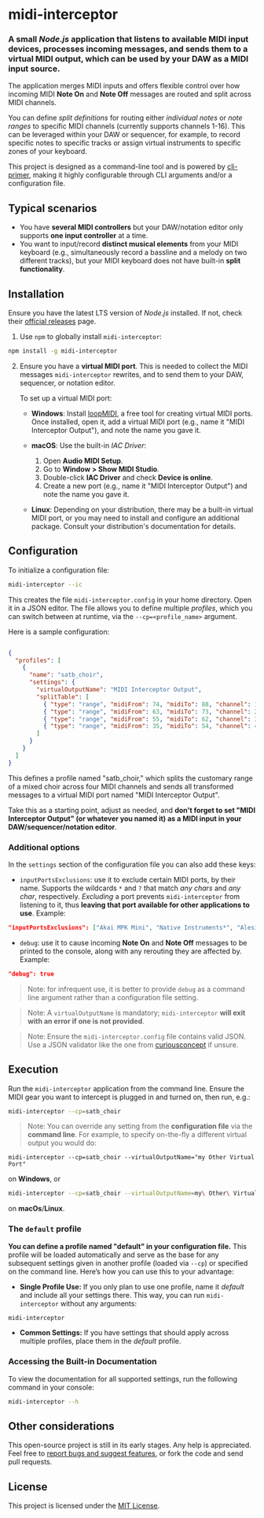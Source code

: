 # midi-interceptor
### A small _Node.js_ application that listens to available MIDI input devices, processes incoming messages, and sends them to a virtual MIDI output, which can be used by your DAW as a MIDI input source.

The application merges MIDI inputs and offers flexible control over how incoming MIDI __Note On__ and __Note Off__ messages are routed and split across MIDI channels.

You can define _split definitions_ for routing either _individual notes_ or _note ranges_ to specific MIDI channels (currently supports channels 1-16). This can be leveraged within your DAW or sequencer, for example, to record specific notes to specific tracks or assign virtual instruments to specific zones of your keyboard.

This project is designed as a command-line tool and is powered by [cli-primer](https://www.npmjs.com/package/cli-primer), making it highly configurable through CLI arguments and/or a configuration file.

## Typical scenarios
* You have __several MIDI controllers__ but your DAW/notation editor only supports __one input controller__ at a time.
* You want to input/record __distinct musical elements__ from your MIDI keyboard (e.g., simultaneously record a bassline and a melody on two different tracks), but your MIDI keyboard does not have built-in __split functionality__.

## Installation
Ensure you have the latest LTS version of _Node.js_ installed. If not, check their [official releases](https://nodejs.org/en) page.
1.	Use `npm` to globally install `midi-interceptor`:
```bash
npm install -g midi-interceptor
```
2.	Ensure you have a __virtual MIDI port__. This is needed to collect the MIDI messages `midi-interceptor` rewrites, and to send them to your DAW, sequencer, or notation editor.

    To set up a virtual MIDI port:

    * __Windows__: Install [loopMIDI](https://www.tobias-erichsen.de/software/loopmidi.html), a free tool for creating virtual MIDI ports. Once installed, open it, add a virtual MIDI port (e.g., name it "MIDI Interceptor Output"), and note the name you gave it.

    * __macOS__: Use the built-in _IAC Driver_:
      1. Open __Audio MIDI Setup__.
      2. Go to __Window > Show MIDI Studio__.
      3. Double-click __IAC Driver__ and check __Device is online__.
      4. Create a new port (e.g., name it "MIDI Interceptor Output") and note the name you gave it.

    * __Linux__: Depending on your distribution, there may be a built-in virtual MIDI port, or you may need to install and configure an additional package. Consult your distribution's documentation for details.

## Configuration
To initialize a configuration file:
```bash
midi-interceptor --ic
```

This creates the file `midi-interceptor.config` in your home directory. Open it in a JSON editor.
The file allows you to define multiple _profiles_, which you can switch between at runtime, via the `--cp=<profile_name>` argument.

Here is a sample configuration:
```json

{
  "profiles": [
    {
      "name": "satb_choir",
      "settings": {
        "virtualOutputName": "MIDI Interceptor Output",
        "splitTable": [
          { "type": "range", "midiFrom": 74, "midiTo": 88, "channel": 1 },
          { "type": "range", "midiFrom": 63, "midiTo": 73, "channel": 2 },
          { "type": "range", "midiFrom": 55, "midiTo": 62, "channel": 3 },
          { "type": "range", "midiFrom": 35, "midiTo": 54, "channel": 4 }
        ]
      }
    }
  ]
}
```
This defines a profile named "satb_choir," which splits the customary range of a mixed choir across four MIDI channels and sends all transformed messages to a virtual MIDI port named "MIDI Interceptor Output".

Take this as a starting point, adjust as needed, and __don't forget to set "MIDI Interceptor Output" (or whatever you named it) as a MIDI input in your DAW/sequencer/notation editor__.

### Additional options
In the `settings` section of the configuration file you can also add these keys:
* `inputPortsExclusions`: use it to exclude certain MIDI ports, by their name. Supports the wildcards `*` and `?` that match _any chars_ and _any char_, respectively. _Excluding_ a port prevents `midi-interceptor` from listening to it, thus __leaving that port available for other applications to use__. Example:
```json
"inputPortsExclusions": ["Akai MPK Mini", "Native Instruments*", "Alesis V??"]
```
* `debug`: use it to cause incoming __Note On__ and __Note Off__ messages to be printed to the console, along with any rerouting they are affected by. Example:
```json
"debug": true
```
> Note: for infrequent use, it is better to provide `debug` as a command line argument rather than a configuration file setting.

> Note: A `virtualOutputName` is mandatory; `midi-interceptor` __will exit with an error if one is not provided__.

> Note: Ensure the `midi-interceptor.config` file contains valid JSON. Use a JSON validator like the one from [curiousconcept](https://jsonformatter.curiousconcept.com) if unsure.

## Execution
Run the `midi-interceptor` application from the command line. Ensure the MIDI gear you want to intercept is plugged in and turned on, then run, e.g.:
```bash
midi-interceptor --cp=satb_choir
```
> Note: You can override any setting from the __configuration file__ via the __command line__. For example, to specify on-the-fly a different virtual output you would do:
```batch
midi-interceptor --cp=satb_choir --virtualOutputName="my Other Virtual Port"
```
on __Windows__, or
```bash
midi-interceptor --cp=satb_choir --virtualOutputName=my\ Other\ Virtual\ Port
```
on __macOs__/__Linux__.

### The `default` profile
__You can define a profile named "default" in your configuration file.__ This profile will be loaded automatically and serve as the base for any subsequent settings given in another profile (loaded via `--cp`) or specified on the command line.  Here’s how you can use this to your advantage:
* __Single Profile Use:__ If you only plan to use one profile, name it _default_ and include all your settings there. This way, you can run `midi-interceptor` without any arguments:
```bash
midi-interceptor
```
* __Common Settings:__ If you have settings that should apply across multiple profiles, place them in the _default_ profile.

### Accessing the Built-in Documentation
To view the documentation for all supported settings, run the following command in your console:
```bash
midi-interceptor --h
```

## Other considerations
This open-source project is still in its early stages. Any help is appreciated. Feel free to [report bugs and suggest features](https://github.com/ciacob/midi-interceptor/issues), or fork the code and send pull requests.

## License
This project is licensed under the [MIT License](https://github.com/ciacob/midi-interceptor?tab=MIT-1-ov-file).
